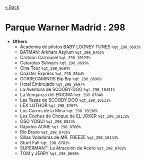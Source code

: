 <a href="../parks_available.md">&laquo; Back</a>
# Parque Warner Madrid : 298
 - **Others** 
   - Academia de pilotos BABY LOONEY TUNES `%qt_298_8693%`
   - BATMAN: Arkham Asylum `%qt_298_8703%`
   - Cartoon Carrousel `%qt_298_10129%`
   - Cataratas Salvajes `%qt_298_8699%`
   - Cine Tour `%qt_298_8694%`
   - Coaster Express `%qt_298_8844%`
   - CORRECAMINOS Bip Bip `%qt_298_8696%`
   - Hotel Embrujado `%qt_298_8697%`
   - La Aventura de SCOOBY-DOO `%qt_298_10451%`
   - La Venganza del ENIGMA `%qt_298_8704%`
   - Las Tazas de SCOOBY DOO `%qt_298_10131%`
   - LEX LUTHOR `%qt_298_8707%`
   - Los Carros de la Mina `%qt_298_10130%`
   - Los Coches de Choque de EL JOKER `%qt_298_10132%`
   - OSO YOGUI `%qt_298_8834%`
   - Rápidos ACME `%qt_298_8700%`
   - Río Bravo `%qt_298_8705%`
   - Sillas Voladoras de MR. FREEZE `%qt_298_10133%`
   - Stunt Fall `%qt_298_8701%`
   - SUPERMAN™: La Atracción de Acero `%qt_298_8702%`
   - TOM y JERRY `%qt_298_8698%`